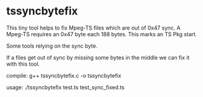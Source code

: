 # tssyncbytefix

This tiny tool helps to fix Mpeg-TS files which are out of 0x47 sync.
A Mpeg-TS requires an 0x47 byte each 188 bytes. This marks an TS Pkg start.

Some tools relying on the sync byte.

If a files get out of sync by missing some bytes in the middle we can fix it with this tool.

compile: g++ tssyncbytefix.c -o tssyncbytefix

usage:   ./tssyncbytefix test.ts test_sync_fixed.ts

